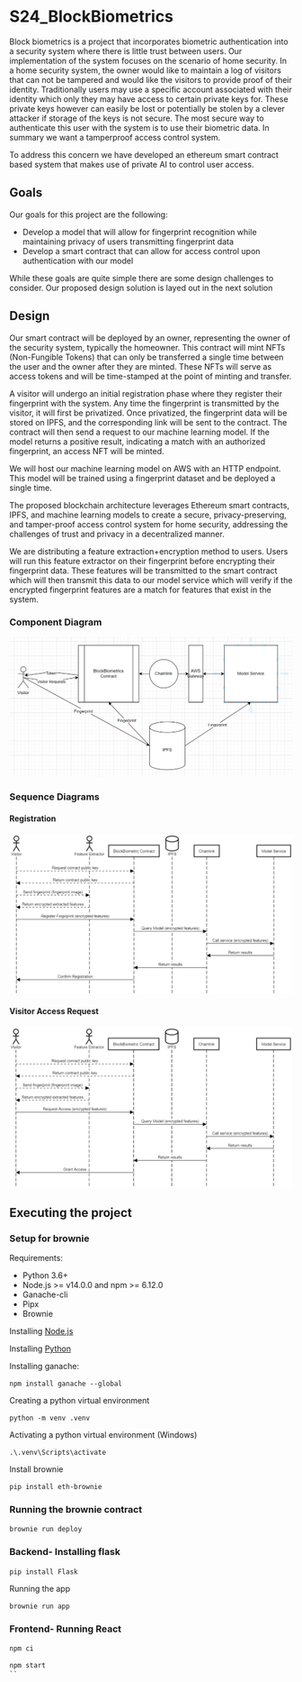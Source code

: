 # S24_BlockBiometrics

Block biometrics is a project that incorporates biometric authentication into a security system where there is little trust between users. Our implementation of the system focuses on the scenario of home security. In a home security system, the owner would like to maintain a log of visitors that can not be tampered and would like the visitors to provide proof of their identity. Traditionally users may use a specific account associated with their identity which only they may have access to certain private keys for. These private keys however can easily be lost or potentially be stolen by a clever attacker if storage of the keys is not secure. The most secure way to authenticate this user with the system is to use their biometric data. In summary we want a tamperproof access control system.

To address this concern we have developed an ethereum smart contract based system that makes use of private AI to control user access.

## Goals

Our goals for this project are the following:
* Develop a model that will allow for fingerprint recognition while maintaining privacy of users transmitting fingerprint data
* Develop a smart contract that can allow for access control upon authentication with our model


While these goals are quite simple there are some design challenges to consider. Our proposed design solution is layed out in the next solution

## Design

Our smart contract will be deployed by an owner, representing the owner of the security system, typically the homeowner. This contract will mint NFTs (Non-Fungible Tokens) that can only be transferred a single time between the user and the owner after they are minted. These NFTs will serve as access tokens and will be time-stamped at the point of minting and transfer.

A visitor will undergo an initial registration phase where they register their fingerprint with the system. Any time the fingerprint is transmitted by the visitor, it will first be privatized. Once privatized, the fingerprint data will be stored on IPFS, and the corresponding link will be sent to the contract. The contract will then send a request to our machine learning model. If the model returns a positive result, indicating a match with an authorized fingerprint, an access NFT will be minted.

We will host our machine learning model on AWS with an HTTP endpoint. This model will be trained using a fingerprint dataset and be deployed a single time.

The proposed blockchain architecture leverages Ethereum smart contracts, IPFS, and machine learning models to create a secure, privacy-preserving, and tamper-proof access control system for home security, addressing the challenges of trust and privacy in a decentralized manner.

We are distributing a feature extraction+encryption method to users. Users will run this feature extractor on their fingerprint before encrypting their fingerprint data. These features will be transmitted to the smart contract which will then transmit this data to our model service which will verify if the encrypted fingerprint features are a match for features that exist in the system.

### Component Diagram

![Component Diagram](documentation/BlockBiometrics_Diagram.PNG)

### Sequence Diagrams

#### Registration

![Registration Sequence](documentation/RegistrationProcess.png)

#### Visitor Access Request

![Visitor Sequence](documentation/VisitationProcess.png)

## Executing the project

### Setup for brownie

Requirements:
* Python 3.6+
* Node.js >= v14.0.0 and npm >= 6.12.0
* Ganache-cli
* Pipx
* Brownie

Installing [Node.js](https://nodejs.org/)

Installing [Python](https://www.python.org/downloads/release/python-3110/)

Installing ganache:
```
npm install ganache --global
```

Creating a python virtual environment
```
python -m venv .venv
```

Activating a python virtual environment (Windows)
```
.\.venv\Scripts\activate
```

Install brownie
```
pip install eth-brownie
```

### Running the brownie contract

```
brownie run deploy
```

### Backend- Installing flask

```
pip install Flask
```
Running the app
```
brownie run app
```
### Frontend- Running React
```
npm ci
```
```
npm start
``







